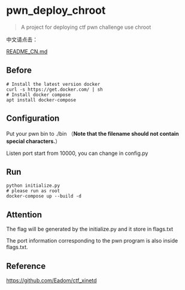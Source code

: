 # pwn_deploy_chroot

> A project for deploying ctf pwn challenge use chroot

中文请点击：

[README_CN.md](https://github.com/giantbranch/pwn_deploy_chroot/blob/master/README_CN.md)

## Before

```
# Install the latest version docker
curl -s https://get.docker.com/ | sh
# Install docker compose
apt install docker-compose
```

## Configuration

Put your pwn bin to ./bin （**Note that the filename should not contain special characters.**）

Listen port start from 10000, you can change in config.py

## Run

```
python initialize.py
# please run as root
docker-compose up --build -d
```

## Attention

The flag will be generated by the initialize.py and it store in flags.txt

The port information corresponding to the pwn program is also inside  flags.txt.

## Reference

https://github.com/Eadom/ctf_xinetd
